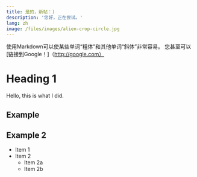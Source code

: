 ```yaml
---
title: 是的，新帖：)
description: '您好，正在尝试。'
lang: zh
image: /files/images/alien-crop-circle.jpg
---
```


使用Markdown可以使某些单词“粗体”和其他单词“斜体”非常容易。 您甚至可以[链接到Google！]（http://google.com）

# Heading 1

Hello, this is what I did. 
## Example
## Example 2

* Item 1
* Item 2
  * Item 2a
  * Item 2b
